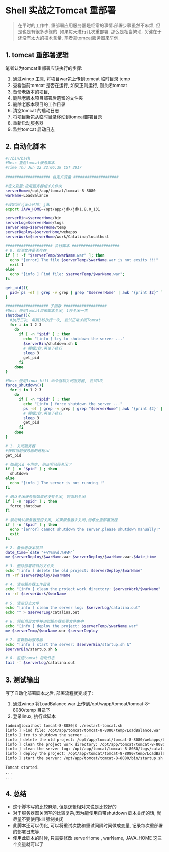 # Shell 实战之Tomcat 重部署

> 在平时的工作中, 重部署应用服务器是经常的事情.部署步骤虽然不麻烦, 但是也是有很多步骤的. 如果每天进行几次重部署, 那么是相当繁琐. 关键在于还没有太大的技术含量. 笔者拿tomcat服务器来举例.

## 1. tomcat 重部署逻辑

笔者认为tomcat重部署应该执行的步骤:  
1. 通过wincp 工具, 将项目war包上传到tomcat 临时目录 temp  
2. 查看当前tomcat 是否在运行, 如果正则运行, 则关闭tomcat  
3. 备份老版本的项目,  
4. 删除老版本项目部署后遗留的文件夹  
5. 删除老版本项目的工作目录  
6. 清空tomcat 的启动日志  
7. 将项目新包从临时目录移动到tomcat部署目录  
8. 重新启动服务器  
9. 监控tomcat 启动日志

## 2. 自动化脚本

```bash
#!/bin/bash
#Desc 重启tomcat服务脚本
#Time Thu Jun 22 22:06:39 CST 2017

#################### 自定义变量 ####################

#定义变量:应用服务器相关文件夹
serverHome=/opt/app/tomcat/tomcat-8-8080
warName=LoadBalance

#设定运行java环境: jdk
export JAVA_HOME=/opt/app/jdk/jdk1.8.0_131

serverBin=$serverHome/bin
serverLog=$serverHome/logs
serverTemp=$serverHome/temp
serverDeploy=$serverHome/webapps
serverWork=$serverHome/work/Catalina/localhost

##################### 执行脚本 #####################
# 0. 检测文件是否存在
if [ ! -f "$serverTemp/$warName.war" ]; then
  echo "[error] The file $serverTemp/$warName.war is not exsits !!!"
  exit 1
else
  echo "[info ] Find file: $serverTemp/$warName.war";
fi

get_pid(){
  pid=`ps -ef | grep -v grep | grep "$serverHome" | awk "{print $2}" `
}

################### 子函数 ###################
#Desc 使用tomcat自带脚本关闭, 1秒关闭一次
shutdown(){
  #执行三次, 每隔1秒执行一次, 尝试正常关闭Tomcat
  for i in 1 2 3
    do 
      if [ -n "$pid" ] ; then 
        echo "[info ] try to shutdown the server ..."
        $serverBin/shutdown.sh &
        # 睡眠3秒,再往下执行
        sleep 3
        get_pid
      fi
    done
}

#Desc 使用linux kill 命令强制关闭服务器, 尝试3次
force_shutdown(){
  for i in 1 2 3
    do 
      if [ -n "$pid" ] ; then 
        echo "[info ] force shutdown the server ..."
        ps -ef | grep -v grep | grep "$serverHome"| awk '{print $2}' | xargs kill -9
        # 睡眠3秒,再往下执行
        sleep 3
        get_pid
      fi
    done
}

# 1. 关闭服务器
#获取当前服务器的进程id
get_pid

# 如果pid 不为空, 则证明已经关闭了
if [ -n "$pid" ] ; then 
  shutdown
else
  echo "[info ] The server is not running !"
fi

# 确认关闭服务器如果还没有关闭, 则强制关闭
if [ -n "$pid" ] ; then
  force_shutdown
fi 

# 最后确认服务器是否关闭, 如果服务器未关闭,则停止重部署流程
if [ -n "$pid" ] ; then 
  echo "[error] cannot shutdown the server,please shutdown manually!"
  exit
fi

# 2. 备份老版本项目
date_time=`date "+%Y%m%d.%H%M"`
mv $serverDeploy/$warName.war $serverDeploy/$warName.war.$date_time

# 3. 删除部署项目的文件夹
echo "[info ] delete the old project: $serverDeploy/$warName"
rm -rf $serverDeploy/$warName

# 4. 清空服务器工作目录
echo "[info ] clean the project work directory: $serverWork/$warName"
rm -rf $serverWork/$warName

# 5. 清空日志文件
echo "[info ] clean the server log: $serverLog/catalina.out"
echo "" > $serverLog/catalina.out

# 6. 将新项目文件移动到服务器部署文件夹中
echo "[info ] deploy the project: $serverTemp/$warName.war"
mv $serverTemp/$warName.war $serverDeploy

# 7. 重新启动服务器
echo "[info ] start the server: $serverBin/startup.sh &"
$serverBin/startup.sh &

# 8. 监控tomcat 启动日志
tail -f $serverLog/catalina.out
```

## 3. 测试输出

写了自动化部署脚本之后, 部署流程就变成了:  
1. 通过wincp 将LoadBalance.war 上传到/opt/wapp/tomcat/tomcat-8-8080/temp 目录下  
2. 登录linux, 执行此脚本

```bash
[admin@localhost tomcat-8-8080]$ ./restart-tomcat.sh 
[info ] Find file: /opt/app/tomcat/tomcat-8-8080/temp/LoadBalance.war
[info ] try to shutdown the server ...
[info ] delete the old project: /opt/app/tomcat/tomcat-8-8080/webapps/LoadBalance
[info ] clean the project work directory: /opt/app/tomcat/tomcat-8-8080/work/Catalina/localhost/LoadBalance
[info ] clean the server log: /opt/app/tomcat/tomcat-8-8080/logs/catalina.out
[info ] deploy the project: /opt/app/tomcat/tomcat-8-8080/temp/LoadBalance.war
[info ] start the server: /opt/app/tomcat/tomcat-8-8080/bin/startup.sh &

Tomcat started.
...
...
```

## 4. 总结

* 这个脚本写的比较麻烦, 但是逻辑相对来说是比较好的
* 对于服务器器关闭写的比较复杂,因为能使用自带shutdown 脚本关闭的话, 就尽量不要使用kill 强制关闭
* 此脚本还可以优化, 可以将重试次数和重试间隔时间做成变量, 记录每次重部署的部署日志等..
* 使用此脚本的时候, 只需要修改 serverHome , warName, JAVA\_HOME 这三个变量就可以了



